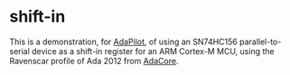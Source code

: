 # shift-in

This is a demonstration, for [AdaPilot](http://adapilot.likeabird.eu),
of using an SN74HC156 parallel-to-serial device as a shift-in register
for an ARM Cortex-M MCU, using the Ravenscar profile of Ada 2012 from
[AdaCore](http://libre.adacore.com).